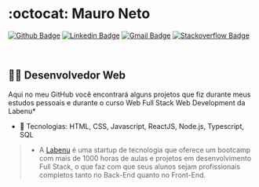 # :octocat: Mauro Neto

[![Github Badge](https://img.shields.io/badge/-Github-000?style=flat-square&logo=Github&logoColor=white&link=https://github.com/jmauroneto)](https://github.com/jmauroneto) [![Linkedin Badge](https://img.shields.io/badge/-LinkedIn-blue?style=flat-square&logo=Linkedin&logoColor=white&link=https://www.linkedin.com/in/jmauroneto/)](https://www.linkedin.com/in/jmauroneto/) [![Gmail Badge](https://img.shields.io/badge/-Gmail-c14438?style=flat-square&logo=Gmail&logoColor=white&link=mailto:jmauroneto@gmail.com)](mailto:jmauroneto@gmail.com) [![Stackoverflow Badge](https://img.shields.io/badge/-Stackoverflow-4CA143?style=flat-square&logo=Stackoverflow&logoColor=white&link=https://stackoverflow.com/users/13380985/jmauroneto)](https://stackoverflow.com/users/13380985/jmauroneto)

<br>

## :man_technologist: Desenvolvedor Web 

Aqui no meu GitHub você encontrará alguns projetos que fiz durante meus estudos pessoais e durante o curso Web Full Stack Web Development da Labenu*


- :wrench: Tecnologias: HTML, CSS, Javascript, ReactJS, Node.js, Typescript, SQL


> * A [Labenu](https://www.labenu.com.br/) é uma startup de tecnologia que oferece um bootcamp com mais de 1000 horas de aulas e projetos em desenvolvimento Full Stack, o que faz com que seus alunos sejam profissionais completos tanto no Back-End quanto no Front-End.
